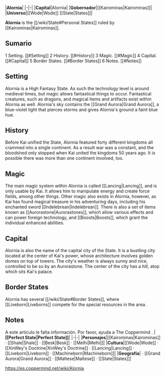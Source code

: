|**Alornia**|
|-|-|
|**Capital**|Alornia|
|**Gobernador**|[[Kairominas\|Kairominas]]|
|**Universo**|[[Wode\|Wode]] [[State\|States]]|

**Alornia** is the [[/wiki/State#Personal States]] ruled by [[Kairominas\|Kairominas]].

## Sumario

1 Setting. [[#Setting]] 
2 History. [[#History]] 
3 Magic. [[#Magic]] 
4 Capital. [[#Capital]] 
5 Border States. [[#Border States]] 
6 Notes. [[#Notes]] 


## Setting
Alornia is a High Fantasy State. As such the technology level is around medieval times, but magic allows fantastical things to occur. Fantastical creatures, such as dragons, and magical items and artifacts exist within Alornia as well.
Alornia's sky contains the [[Grand Aurora\|Grand Aurora]], a blue-violet light that pierces storms and gives Alornia's ground a faint blue hue.

## History
Before Kai unified the State, Alornia featured forty different kingdoms all crammed into a single continent. As a result war was a constant, and the bloodshed only stopped when Kai united the kingdoms 50 years ago. It is possible there was more than one continent involved, too.

## Magic
The main magic system within Alornia is called [[Lancing\|Lancing]], and is only usable by Kai. It allows him to manipulate energy and create force fields, among other things. Other magic also exists in Alornia, however, as Kai has found magical treasure in his adventuring days, including his enchanted sword [[Indelebrean\|Indelebrean]]. There is also a set of items known as [[Aurorastone\|Aurorastones]], which allow various effects and can power foreign technology, and [[Boosts\|Boosts]], which grant the individual enhanced abilities.

## Capital
Alornia is also the name of the capital city of the State. It is a bustling city located at the center of Kai's power, whose architecture involves golden domes on top of towers. The city's weather is always sunny and nice, controlled to be so by an Aurorastone. The center of the city has a hill, atop which sits Kai's palace.

## Border States
Alornia has several [[/wiki/State#Border States]], where [[Liveborn\|Liveborns]] compete for the special resources in the area.

## Notes

A este artículo le falta información. Por favor, ayuda a The Coppermind .
|**[[Perfect State\|Perfect State]]**|
|-|-|
|**Personajes**|[[Kairominas\|Kairominas]] · [[Shale\|Shale]] · [[Besk\|Besk]] · [[Melhi\|Melhi]]|
|**Cultura**|[[Wode\|Wode]] · [[XinWey's Doctrine\|XinWey's Doctrine]] · [[Lancing\|Lancing]] · [[Liveborn\|Liveborn]] · [[Machineborn\|Machineborn]]|
|**Geografía**| · [[Grand Aurora\|Grand Aurora]] · [[Maltese\|Maltese]] · [[State\|States]]|



https://es.coppermind.net/wiki/Alornia